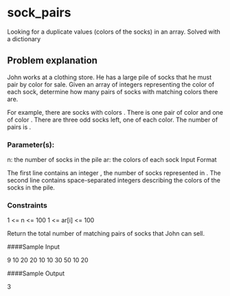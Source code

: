 # sock_pairs
Looking for a duplicate values (colors of the socks) in an array. Solved with a dictionary
## Problem explanation
John works at a clothing store. He has a large pile of socks that he must pair by color for sale. Given an array of integers representing the color of each sock, determine how many pairs of socks with matching colors there are.

For example, there are  socks with colors . There is one pair of color  and one of color . There are three odd socks left, one of each color. The number of pairs is .


### Parameter(s):

n: the number of socks in the pile
ar: the colors of each sock
Input Format

The first line contains an integer , the number of socks represented in .
The second line contains  space-separated integers describing the colors  of the socks in the pile.

### Constraints

1 <= n <= 100
1 <= ar[i] <= 100

Return the total number of matching pairs of socks that John can sell.

####Sample Input

9
10 20 20 10 10 30 50 10 20

####Sample Output

3
